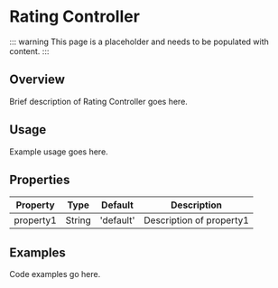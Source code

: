 # Rating Controller

::: warning
This page is a placeholder and needs to be populated with content.
:::

## Overview

Brief description of Rating Controller goes here.

## Usage

Example usage goes here.

## Properties

| Property | Type | Default | Description |
|----------|------|---------|-------------|
| property1 | String | 'default' | Description of property1 |

## Examples

Code examples go here.
